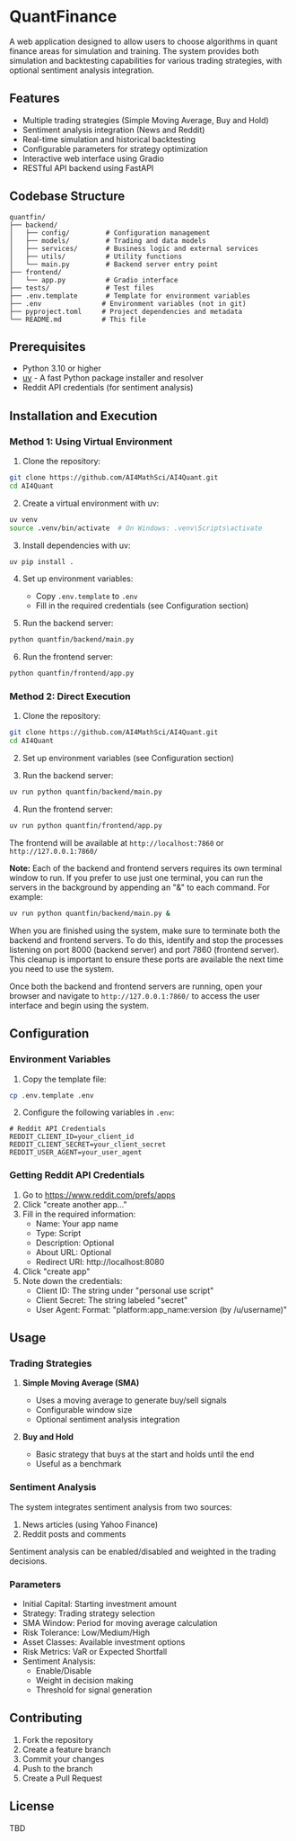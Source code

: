 # QuantFinance

A web application designed to allow users to choose algorithms in quant finance areas for simulation and training. The system provides both simulation and backtesting capabilities for various trading strategies, with optional sentiment analysis integration.

## Features

- Multiple trading strategies (Simple Moving Average, Buy and Hold)
- Sentiment analysis integration (News and Reddit)
- Real-time simulation and historical backtesting
- Configurable parameters for strategy optimization
- Interactive web interface using Gradio
- RESTful API backend using FastAPI

## Codebase Structure

```
quantfin/
├── backend/
│   ├── config/         # Configuration management
│   ├── models/         # Trading and data models
│   ├── services/       # Business logic and external services
│   ├── utils/          # Utility functions
│   └── main.py         # Backend server entry point
├── frontend/
│   └── app.py          # Gradio interface
├── tests/              # Test files
├── .env.template       # Template for environment variables
├── .env               # Environment variables (not in git)
├── pyproject.toml     # Project dependencies and metadata
└── README.md          # This file
```

## Prerequisites

- Python 3.10 or higher
- [uv](https://github.com/astral-sh/uv) - A fast Python package installer and resolver
- Reddit API credentials (for sentiment analysis)

## Installation and Execution

### Method 1: Using Virtual Environment

1. Clone the repository:
```bash
git clone https://github.com/AI4MathSci/AI4Quant.git
cd AI4Quant
```

2. Create a virtual environment with uv:
```bash
uv venv
source .venv/bin/activate  # On Windows: .venv\Scripts\activate
```

3. Install dependencies with uv:
```bash
uv pip install .
```

4. Set up environment variables:
   - Copy `.env.template` to `.env`
   - Fill in the required credentials (see Configuration section)

5. Run the backend server:
```bash
python quantfin/backend/main.py 
```

6. Run the frontend server:
```bash
python quantfin/frontend/app.py 
```

### Method 2: Direct Execution

1. Clone the repository:
```bash
git clone https://github.com/AI4MathSci/AI4Quant.git
cd AI4Quant
```

2. Set up environment variables (see Configuration section)

3. Run the backend server:
```bash
uv run python quantfin/backend/main.py
```

4. Run the frontend server:
```bash
uv run python quantfin/frontend/app.py 
```

The frontend will be available at `http://localhost:7860` or `http://127.0.0.1:7860/`

**Note:** Each of the backend and frontend servers requires its own terminal window to run. If you prefer to use just one terminal, you can run the servers in the background by appending an "&" to each command. For example:
```bash
uv run python quantfin/backend/main.py &
```
When you are finished using the system, make sure to terminate both the backend and frontend servers. To do this, identify and stop the processes listening on port 8000 (backend server) and port 7860 (frontend server). This cleanup is important to ensure these ports are available the next time you need to use the system.

Once both the backend and frontend servers are running, open your browser and navigate to `http://127.0.0.1:7860/` to access the user interface and begin using the system.

## Configuration

### Environment Variables

1. Copy the template file:
```bash
cp .env.template .env
```

2. Configure the following variables in `.env`:
```
# Reddit API Credentials
REDDIT_CLIENT_ID=your_client_id
REDDIT_CLIENT_SECRET=your_client_secret
REDDIT_USER_AGENT=your_user_agent
```

### Getting Reddit API Credentials

1. Go to https://www.reddit.com/prefs/apps
2. Click "create another app..."
3. Fill in the required information:
   - Name: Your app name
   - Type: Script
   - Description: Optional
   - About URL: Optional
   - Redirect URI: http://localhost:8080
4. Click "create app"
5. Note down the credentials:
   - Client ID: The string under "personal use script"
   - Client Secret: The string labeled "secret"
   - User Agent: Format: "platform:app_name:version (by /u/username)"

## Usage

### Trading Strategies

1. **Simple Moving Average (SMA)**
   - Uses a moving average to generate buy/sell signals
   - Configurable window size
   - Optional sentiment analysis integration

2. **Buy and Hold**
   - Basic strategy that buys at the start and holds until the end
   - Useful as a benchmark

### Sentiment Analysis

The system integrates sentiment analysis from two sources:
1. News articles (using Yahoo Finance)
2. Reddit posts and comments

Sentiment analysis can be enabled/disabled and weighted in the trading decisions.

### Parameters

- Initial Capital: Starting investment amount
- Strategy: Trading strategy selection
- SMA Window: Period for moving average calculation
- Risk Tolerance: Low/Medium/High
- Asset Classes: Available investment options
- Risk Metrics: VaR or Expected Shortfall
- Sentiment Analysis:
  - Enable/Disable
  - Weight in decision making
  - Threshold for signal generation

## Contributing

1. Fork the repository
2. Create a feature branch
3. Commit your changes
4. Push to the branch
5. Create a Pull Request

## License

TBD
